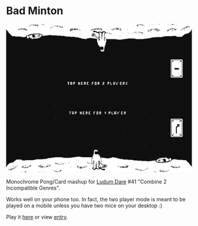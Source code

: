 # Bad Minton

<img src="https://raw.githubusercontent.com/markusfisch/BadMinton/gh-pages/screenshot.png" alt="screenshot"/>

Monochrome Pong/Card mashup for [Ludum Dare][ldjam] #41
"Combine 2 Incompatible Genres".

Works well on your phone too. In fact, the two player mode is meant to be
played on a mobile unless you have two mice on your desktop :)

Play it [here][here] or view [entry][entry].

[ldjam]: http://ldjam.com
[here]: http://hhsw.de/sites/BadMinton
[entry]: https://ldjam.com/events/ludum-dare/41/bad-minton
